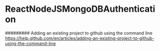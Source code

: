# ReactNodeJSMongoDBAuthentication
 ######### Adding an existing project to github using the command line
https://help.github.com/en/articles/adding-an-existing-project-to-github-using-the-command-line
